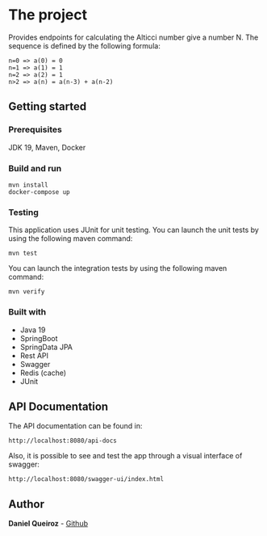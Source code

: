 # The project
Provides endpoints for calculating the Alticci number give a number N.
The sequence is defined by the following formula:

```
n=0 => a(0) = 0
n=1 => a(1) = 1
n=2 => a(2) = 1
n>2 => a(n) = a(n-3) + a(n-2)
```

## Getting started

### Prerequisites
JDK 19, Maven, Docker

### Build and run
```
mvn install
docker-compose up
```

### Testing
This application uses JUnit for unit testing.
You can launch the unit tests by using the following maven command:
```
mvn test
```
You can launch the integration tests by using the following maven command:
```
mvn verify
```
### Built with
* Java 19
* SpringBoot
* SpringData JPA
* Rest API
* Swagger
* Redis (cache)
* JUnit

## API Documentation
The API documentation can be found in:
```
http://localhost:8080/api-docs
```
Also, it is possible to see and test the app through a visual interface of swagger:
```
http://localhost:8080/swagger-ui/index.html
```

## Author
**Daniel Queiroz** - [Github](https://github.com/danielqueiroz)
